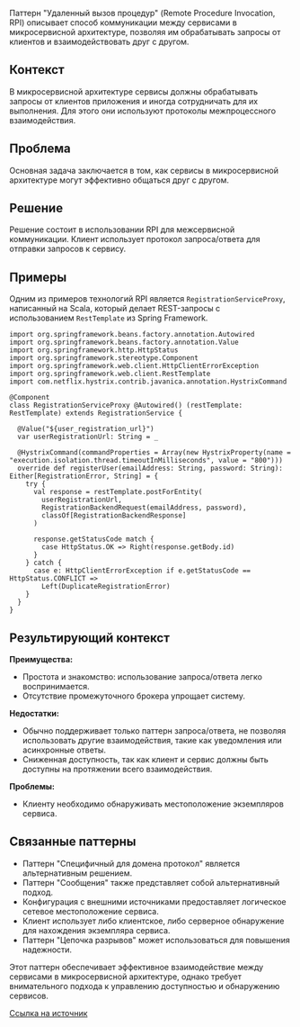 Паттерн "Удаленный вызов процедур" (Remote Procedure Invocation, RPI) описывает способ коммуникации между сервисами в микросервисной архитектуре, позволяя им обрабатывать запросы от клиентов и взаимодействовать друг с другом.

## Контекст

В микросервисной архитектуре сервисы должны обрабатывать запросы от клиентов приложения и иногда сотрудничать для их выполнения. Для этого они используют протоколы межпроцессного взаимодействия.

## Проблема

Основная задача заключается в том, как сервисы в микросервисной архитектуре могут эффективно общаться друг с другом.

## Решение

Решение состоит в использовании RPI для межсервисной коммуникации. Клиент использует протокол запроса/ответа для отправки запросов к сервису.

## Примеры

Одним из примеров технологий RPI является `RegistrationServiceProxy`, написанный на Scala, который делает REST-запросы с использованием `RestTemplate` из Spring Framework.

```
import org.springframework.beans.factory.annotation.Autowired
import org.springframework.beans.factory.annotation.Value
import org.springframework.http.HttpStatus
import org.springframework.stereotype.Component
import org.springframework.web.client.HttpClientErrorException
import org.springframework.web.client.RestTemplate
import com.netflix.hystrix.contrib.javanica.annotation.HystrixCommand

@Component
class RegistrationServiceProxy @Autowired() (restTemplate: RestTemplate) extends RegistrationService {

  @Value("${user_registration_url}")
  var userRegistrationUrl: String = _

  @HystrixCommand(commandProperties = Array(new HystrixProperty(name = "execution.isolation.thread.timeoutInMilliseconds", value = "800")))
  override def registerUser(emailAddress: String, password: String): Either[RegistrationError, String] = {
    try {
      val response = restTemplate.postForEntity(
        userRegistrationUrl,
        RegistrationBackendRequest(emailAddress, password),
        classOf[RegistrationBackendResponse]
      )

      response.getStatusCode match {
        case HttpStatus.OK => Right(response.getBody.id)
      }
    } catch {
      case e: HttpClientErrorException if e.getStatusCode == HttpStatus.CONFLICT =>
        Left(DuplicateRegistrationError)
    }
  }
}
```

## Результирующий контекст

**Преимущества:**

- Простота и знакомство: использование запроса/ответа легко воспринимается.
- Отсутствие промежуточного брокера упрощает систему.

**Недостатки:**

- Обычно поддерживает только паттерн запроса/ответа, не позволяя использовать другие взаимодействия, такие как уведомления или асинхронные ответы.
- Сниженная доступность, так как клиент и сервис должны быть доступны на протяжении всего взаимодействия.

**Проблемы:**

- Клиенту необходимо обнаруживать местоположение экземпляров сервиса.

## Связанные паттерны

- Паттерн "Специфичный для домена протокол" является альтернативным решением.
- Паттерн "Сообщения" также представляет собой альтернативный подход.
- Конфигурация с внешними источниками предоставляет логическое сетевое местоположение сервиса.
- Клиент использует либо клиентское, либо серверное обнаружение для нахождения экземпляра сервиса.
- Паттерн "Цепочка разрывов" может использоваться для повышения надежности.

Этот паттерн обеспечивает эффективное взаимодействие между сервисами в микросервисной архитектуре, однако требует внимательного подхода к управлению доступностью и обнаружению сервисов.

[Ссылка на источник](https://microservices.io/patterns/communication-style/rpi.html)